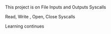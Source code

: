 This project is on File Inputs and Outputs Syscalls

Read, Write , Open, Close Syscalls

Learning continues

